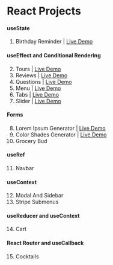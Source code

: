 # React Projects

#### useState

1. Birthday Reminder | [Live Demo](https://react-projects-1-birthday-reminder.netlify.app/)

#### useEffect and Conditional Rendering

2. Tours | [Live Demo](https://react-projects-2-tours.netlify.app/)
3. Reviews | [Live Demo](https://react-projects-3-reviews.netlify.app/)
4. Questions | [Live Demo](https://react-projects-4-accordion.netlify.app/)
5. Menu | [Live Demo](https://react-projects-5-menu.netlify.app/)
6. Tabs | [Live Demo](https://react-projects-6-tabs.netlify.app/)
7. Slider | [Live Demo](https://react-projects-7-slider.netlify.app/)

#### Forms

8. Lorem Ipsum Generator | [Live Demo](https://react-projects-8-lorem-ipsum-generator.netlify.app/)
9. Color Shades Generator | [Live Demo](https://react-projects-9-color-generator.netlify.app/)
10. Grocery Bud

#### useRef

11. Navbar

#### useContext

12. Modal And Sidebar
13. Stripe Submenus

#### useReducer and useContext

14. Cart

#### React Router and useCallback

15. Cocktails
